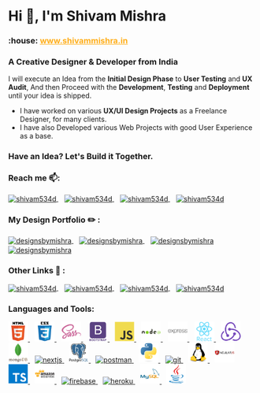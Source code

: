 <h1>Hi 👋, I'm Shivam Mishra</h1>
<h3 underline="none">:house:  <a href="http://shivammishra.in/" style="color:#FFAE1A">www.shivammishra.in</a></h3>
<h3>A Creative Designer & Developer from India</h3>

I will execute an Idea from the **Initial Design Phase** to **User Testing** and **UX Audit**, And then Proceed with the **Development**, **Testing** and **Deployment** until your idea is shipped.

- I have worked on various **UX/UI Design Projects** as a Freelance Designer, for many clients.
- I have also Developed various Web Projects with good User Experience as a base.

### Have an Idea? Let's Build it Together.

<!-- - All of my projects are available at [https://github.com/battleplayer02/](https://github.com/battleplayer02/) -->

<!-- - How to reach me, drop an email at **hshekhar499@gmail.com** -->
<h3 align="left">Reach me 📫:</h3>
<p>
  <!-- Twitter -->
  <a href="http://twitter.com/shivam534d" target="_blank" style="margin-right:12px">
    <img align="center" src="https://i.ibb.co/r4WT3Cs/twitter.png" alt="shivam534d" height="40" width="40"/>
  </a>
  <!-- LinkedIn -->
  <a href="https://www.linkedin.com/in/shivam534d/" target="_blank" style="margin-right:12px">
    <img align="center" src="https://i.ibb.co/28qVX05/linkedin.png" alt="shivam534d" height="40" width="40"/>
  </a>
  <!-- Instagram -->
  <a href="https://www.instagram.com/shivam534d/" target="_blank" style="margin-right:12px">
    <img align="center" src="https://i.ibb.co/ys0LtT3/instagram.png" alt="shivam534d" height="40" width="40"/>
  </a>
  <!-- Email -->
  <a href="mailto:shivam534d@gmail" target="_blank" style="margin-right:12px">
    <img align="center" src="https://i.ibb.co/vQCdF5c/mail.png" alt="shivam534d" height="40" width="40"/>
  </a>
</p>

### My Design Portfolio :pencil2: :

<p>
  <!-- Behance -->
  <a href="https://www.behance.net/designsbymishra" target="_blank" style="margin-right:12px">
    <img align="center" src="https://i.ibb.co/sFJFGPh/behance.png" alt="designsbymishra" height="40" width="40"/>
  </a>
  <!-- Dribbble -->
  <a href="https://dribbble.com/designsbymishra" target="_blank" style="margin-right:12px">
    <img align="center" src="https://i.ibb.co/gtyJ8tN/dribbble.png" alt="designsbymishra" height="40" width="40"/>
  </a>
  <!-- Design Instagram -->
  <a href="https://www.instagram.com/designsbymishra/" target="_blank" style="margin-right:12px">
    <img align="center" src="https://i.ibb.co/ys0LtT3/instagram.png" alt="designsbymishra" height="40" width="40"/>
  </a>
  <!-- CodePen -->
  <a href="https://codepen.io/designsbymishra" target="_blank" style="margin-right:12px">
    <img align="center" src="https://i.ibb.co/x3c5LXk/codepen.png" alt="designsbymishra" height="40" width="40"/>
  </a>
</p>

### Other Links :link: :

<p>
  <!-- Leetcode -->
  <a href="https://leetcode.com/shivam534d" target="_blank" style="margin-right:12px">
    <img align="center" src="https://i.ibb.co/kcrVsfL/leetCode.png" alt="shivam534d" height="40" width="40"/>
  </a>
  <!-- HackerRank -->
  <a href="https://www.hackerrank.com/shivam534d" target="_blank" style="margin-right:12px">
    <img align="center" src="https://i.ibb.co/gZB7NkV/hacker-Rank.png" alt="shivam534d" height="40" width="40"/>
  </a>
  <!-- HackerEarth -->
  <a href="https://www.hackerearth.com/@shivam534d" target="_blank" style="margin-right:12px">
    <img align="center" src="https://i.ibb.co/mF36Cpp/hacker-Earth.png" alt="shivam534d" height="40" width="40"/>
  </a>
  <!-- CodeChef -->
  <a href="https://www.codechef.com/users/shivam534d" target="_blank" style="margin-right:12px">
    <img align="center" src="https://i.ibb.co/X3ppryC/codeChef.png" alt="shivam534d" height="40" width="40"/>
  </a>
</p>

<h3 align="left">Languages and Tools:</h3>

<p align="left">
  <a href="https://www.w3.org/html/" target="_blank" style="margin-right:10px;">
    <img
    src="https://raw.githubusercontent.com/devicons/devicon/master/icons/html5/html5-original-wordmark.svg"
    alt="html5"
    width="40"
    height="40"
    />
  </a>
  <a href="https://www.w3schools.com/css/" target="_blank" style="margin-right:10px;">
    <img
    src="https://raw.githubusercontent.com/devicons/devicon/master/icons/css3/css3-original-wordmark.svg"
    alt="css3"
    width="40"
    height="40"
    />
  </a>
  <a href="https://sass-lang.com" target="_blank" style="margin-right:10px;">
    <img
      src="https://raw.githubusercontent.com/devicons/devicon/master/icons/sass/sass-original.svg"
      alt="sass"
      width="40"
      height="40"
    />
  </a>
  <a href="https://getbootstrap.com" target="_blank" style="margin-right:10px;">
    <img
      src="https://raw.githubusercontent.com/devicons/devicon/master/icons/bootstrap/bootstrap-plain-wordmark.svg"
      alt="bootstrap"
      width="40"
      height="40"
    />
  </a>
  <a href="https://developer.mozilla.org/en-US/docs/Web/JavaScript" target="_blank"style="margin-right:10px;">
    <img
      src="https://raw.githubusercontent.com/devicons/devicon/master/icons/javascript/javascript-original.svg"
      alt="javascript"
      width="40"
      height="40"
    />
  </a>
  <a href="https://nodejs.org" target="_blank" style="margin-right:10px;">
    <img
      src="https://raw.githubusercontent.com/devicons/devicon/master/icons/nodejs/nodejs-original-wordmark.svg"
      alt="nodejs"
      width="40"
      height="40"
    />
  </a>
  <a href="https://expressjs.com" target="_blank" style="margin-right:10px;">
    <img
      src="https://raw.githubusercontent.com/devicons/devicon/master/icons/express/express-original-wordmark.svg"
      alt="express"
      width="40"
      height="40"
    />
  </a>
  <a href="https://reactjs.org/" target="_blank" style="margin-right:10px;">
    <img
      src="https://raw.githubusercontent.com/devicons/devicon/master/icons/react/react-original-wordmark.svg"
      alt="react"
      width="40"
      height="40"
    />
  </a>
  <a href="https://redux.js.org" target="_blank" style="margin-right:10px;">
    <img
      src="https://raw.githubusercontent.com/devicons/devicon/master/icons/redux/redux-original.svg"
      alt="redux"
      width="40"
      height="40"
    />
  </a>
  <a href="https://www.mongodb.com/" target="_blank" style="margin-right:10px;">
    <img
      src="https://raw.githubusercontent.com/devicons/devicon/master/icons/mongodb/mongodb-original-wordmark.svg"
      alt="mongodb"
      width="40"
      height="40"
    />
  </a>
  <a href="https://nextjs.org/" target="_blank" style="margin-right:10px;">
    <img
      src="https://cdn.worldvectorlogo.com/logos/nextjs-3.svg"
      alt="nextjs"
      width="40"
      height="40"
    />
  </a>
  <a href="https://www.postgresql.org" target="_blank" style="margin-right:10px;">
    <img
      src="https://raw.githubusercontent.com/devicons/devicon/master/icons/postgresql/postgresql-original-wordmark.svg"
      alt="postgresql"
      width="40"
      height="40"
    />
  </a>
  <a href="https://postman.com" target="_blank" style="margin-right:10px;">
    <img
      src="https://www.vectorlogo.zone/logos/getpostman/getpostman-icon.svg"
      alt="postman"
      width="40"
      height="40"
    />
  </a>
  <a href="https://www.python.org" target="_blank" style="margin-right:10px;">
    <img
      src="https://raw.githubusercontent.com/devicons/devicon/master/icons/python/python-original.svg"
      alt="python"
      width="40"
      height="40"
    />
  </a>
  <a href="https://git-scm.com/" target="_blank" style="margin-right:10px;">
    <img
      src="https://www.vectorlogo.zone/logos/git-scm/git-scm-icon.svg"
      alt="git"
      width="40"
      height="40"
    />
  </a>
  <a href="https://www.linux.org/" target="_blank" style="margin-right:10px;">
    <img
      src="https://raw.githubusercontent.com/devicons/devicon/master/icons/linux/linux-original.svg"
      alt="linux"
      width="40"
      height="40"
    />
  </a>
  <a href="https://angular.io" target="_blank" style="margin-right:10px;">
    <img
      src="https://raw.githubusercontent.com/devicons/devicon/master/icons/angularjs/angularjs-original-wordmark.svg"
      alt="angularjs"
      width="40"
      height="40"
    />
  </a>
  <a href="https://www.typescriptlang.org/" target="_blank" style="margin-right:10px;">
    <img
      src="https://raw.githubusercontent.com/devicons/devicon/master/icons/typescript/typescript-original.svg"
      alt="typescript"
      width="40"
      height="40"
    />
  </a>
  <a href="https://aws.amazon.com" target="_blank" style="margin-right:10px;">
    <img
      src="https://raw.githubusercontent.com/devicons/devicon/master/icons/amazonwebservices/amazonwebservices-original-wordmark.svg"
      alt="aws"
      width="40"
      height="40"
    />
  </a>
  <a href="https://firebase.google.com/" target="_blank" style="margin-right:10px;">
    <img
      src="https://www.vectorlogo.zone/logos/firebase/firebase-icon.svg"
      alt="firebase"
      width="40"
      height="40"
    />
  </a>
  <a href="https://heroku.com" target="_blank" style="margin-right:10px;">
    <img
      src="https://www.vectorlogo.zone/logos/heroku/heroku-icon.svg"
      alt="heroku"
      width="40"
      height="40"
    />
  </a>
  <a href="https://www.mysql.com/" target="_blank" style="margin-right:10px;">
    <img
      src="https://raw.githubusercontent.com/devicons/devicon/master/icons/mysql/mysql-original-wordmark.svg"
      alt="mysql"
      width="40"
      height="40"
    />
  </a>
  <a href="https://www.java.com" target="_blank" style="margin-right:10px;">
    <img
      src="https://raw.githubusercontent.com/devicons/devicon/master/icons/java/java-original.svg"
      alt="java"
      width="40"
      height="40"
    />
  </a>
</p>
